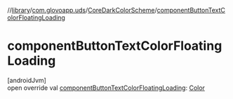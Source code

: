 //[library](../../../index.md)/[com.glovoapp.uds](../index.md)/[CoreDarkColorScheme](index.md)/[componentButtonTextColorFloatingLoading](component-button-text-color-floating-loading.md)

# componentButtonTextColorFloatingLoading

[androidJvm]\
open override val [componentButtonTextColorFloatingLoading](component-button-text-color-floating-loading.md): [Color](https://developer.android.com/reference/kotlin/androidx/compose/ui/graphics/Color.html)
